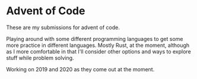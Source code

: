 # Advent of Code

These are my submissions for advent of code.

Playing around with some different programming languages to get some more practice in different languages. Mostly Rust, at the moment, although as I more comfortable in that I'll consider other options and ways to explore stuff while problem solving.

Working on 2019 and 2020 as they come out at the moment.

